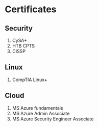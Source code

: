 # Certificates

## Security
1. CySA+
2. HTB CPTS
3. CISSP

## Linux
1. CompTIA Linux+

## Cloud
1. MS Azure fundamentals
2. MS Azure Admin Associate
3. MS Azure Security Engineer Associate


